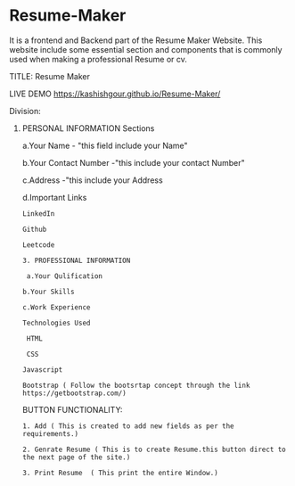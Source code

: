 # Resume-Maker
It is a frontend and Backend part of the Resume Maker Website. This website include some essential section and components that is commonly used when making a professional Resume or cv. 

TITLE: 
Resume Maker

LIVE DEMO
https://kashishgour.github.io/Resume-Maker/

Division:

1. PERSONAL INFORMATION
   Sections
   
   a.Your Name - "this field include your Name"
 
   b.Your Contact Number -"this include your contact Number"
 
   c.Address -"this include your Address
 
   d.Important Links
  
       LinkedIn 
   
       Github
   
       Leetcode

       3. PROFESSIONAL INFORMATION
   
        a.Your Qulification
  
       b.Your Skills
  
       c.Work Experience

       Technologies Used 

        HTML

        CSS

       Javascript

       Bootstrap ( Follow the bootsrtap concept through the link https://getbootstrap.com/)

    BUTTON FUNCTIONALITY:

       1. Add ( This is created to add new fields as per the requirements.)
  
       2. Genrate Resume ( This is to create Resume.this button direct to the next page of the site.)
  
       3. Print Resume  ( This print the entire Window.)
   


